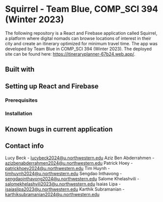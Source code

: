 # Squirrel - Team Blue, COMP_SCI 394 (Winter 2023)

The following repository is a React and Firebase application called Squirrel, a platform where digital nomads can browse locations of interest in their city and create an itinerary optimized for minimum travel time. The app was developed by Team Blue in COMP_SCI 394 (Winter 2023). The deployed site can be found here: https://itineraryplanner-67b24.web.app/. 

## Built with

## Setting up React and Firebase

### Prerequisites

### Installation

## Known bugs in current application

## Contact info
Lucy Beck - lucybeck2024@u.northwestern.edu
Aziz Ben Abderrahmen - azizbenabderrahmen2024@u.northwestern.edu
Patrick Hoey - patrickhoey2024@u.northwestern.edu
Tim Huynh - timhuynh2024@u.northwestern.edu
Sengdao Inthavong - sengdaointhavong2024@u.northwestern.edu
Salome Khelashvili - salomekhelashvili2023@u.northwestern.edu
Isaias Lipa - isaiaslipa2023@u.northwestern.edu
Karthik Subramanian - karthiksubramanian2024@u.northwestern.edu
